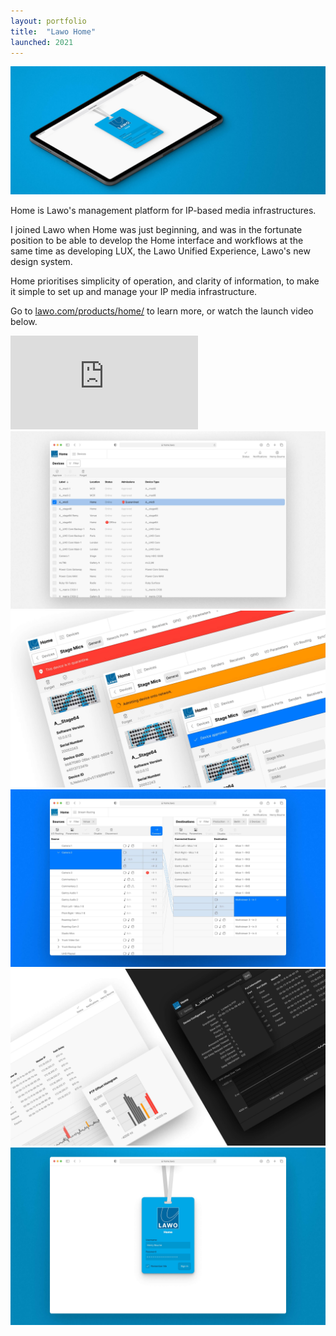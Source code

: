 ```yaml
---
layout: portfolio
title:  "Lawo Home"
launched: 2021
---
```


<div class="post-image"><img src="/assets/images/portfolio/lawo-home/hero.jpg"></div>

Home is Lawo's management platform for IP-based media infrastructures.

I joined Lawo when Home was just beginning, and was in the fortunate position to be able to develop the Home interface and workflows at the same time as developing LUX, the Lawo Unified Experience, Lawo's new design system.

Home prioritises simplicity of operation, and clarity of information, to make it simple to set up and manage your IP media infrastructure.

Go to [lawo.com/products/home/](https://lawo.com/products/home/) to learn more, or watch the launch video below.

<div class="post-video"><iframe src="https://www.youtube.com/embed/IM74YRoaz_U" title="YouTube video player" frameborder="0" allow="accelerometer; autoplay; clipboard-write; encrypted-media; gyroscope; picture-in-picture; web-share" allowfullscreen></iframe></div>

<div class="post-image"><img src="/assets/images/portfolio/lawo-home/home-devices.jpg"></div>
<div class="post-image"><img src="/assets/images/portfolio/lawo-home/home-admissions.jpg"></div>
<div class="post-image"><img src="/assets/images/portfolio/lawo-home/home-stream-routing.jpg"></div>
<div class="post-image"><img src="/assets/images/portfolio/lawo-home/home-light-dark.jpg"></div>
<div class="post-image"><img src="/assets/images/portfolio/lawo-home/home-sign-in.jpg"></div>
